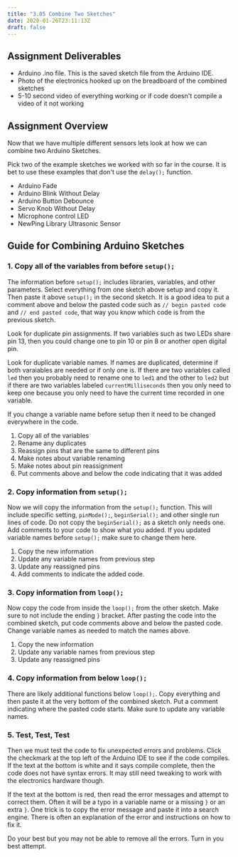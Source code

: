 ```yaml
---
title: "3.05 Combine Two Sketches"
date: 2020-01-26T23:11:13Z
draft: false
---
```


## Assignment Deliverables

- Arduino .ino file. This is the saved sketch file from the Arduino IDE.
- Photo of the electronics hooked up on the breadboard of the combined sketches
- 5-10 second video of everything working or if code doesn't compile a video of it not working

## Assignment Overview

Now that we have multiple different sensors lets look at how we can combine two Arduino Sketches.

Pick two of the example sketches we worked with so far in the course. It is bet to use these examples that don't use the `delay();` function.

- Arduino Fade
- Arduino Blink Without Delay
- Arduino Button Debounce
- Servo Knob Without Delay
- Microphone control LED
- NewPing Library Ultrasonic Sensor

## Guide for Combining Arduino Sketches

### 1. Copy all of the variables from before `setup();`

The information before `setup();` includes libraries, variables, and other parameters. Select everything from one sketch above setup and copy it. Then paste it above `setup();` in the second sketch. It is a good idea to put a comment above and below the pasted code such as `// begin pasted code` and `// end pasted code`, that way you know which code is from the previous sketch.

Look for duplicate pin assignments. If two variables such as two LEDs share pin 13, then you could change one to pin 10 or pin 8 or another open digital pin.

Look for duplicate variable names. If names are duplicated, determine if both varaiables are needed or if only one is. If there are two variables called `led` then you probably need to rename one to `led1` and the other to `led2` but if there are two variables labeled `currentMilliseconds` then you only need to keep one because you only need to have the current time recorded in one variable.

If you change a variable name before setup then it need to be changed everywhere in the code.

1. Copy all of the variables
2. Rename any duplicates
3. Reassign pins that are the same to different pins
4. Make notes about variable renaming
5. Make notes about pin reassignment
6. Put comments above and below the code indicating that it was added

### 2. Copy information from `setup();`

Now we will copy the information from the `setup();` function. This will include specific setting, `pinMode();`, `beginSerial();` and other single run lines of code. Do not copy the `beginSerial();` as a sketch only needs one. Add comments to your code to show what you added. If you updated variable names before `setup();` make sure to change them here.

1. Copy the new information
2. Update any variable names from previous step
3. Update any reassigned pins
4. Add comments to indicate the added code.

### 3. Copy information from `loop();`

Now copy the code from inside the `loop();` from the other sketch. Make sure to not include the ending `}` bracket. After pasting the code into the combined sketch, put code comments above and below the pasted code. Change variable names as needed to match the names above.

1. Copy the new information
2. Update any variable names from previous step
3. Update any reassigned pins

### 4. Copy information from below `loop();`

There are likely additional functions below `loop();`. Copy everything and then paste it at the very bottom of the combined sketch. Put a comment indicating where the pasted code starts. Make sure to update any variable names.

### 5. Test, Test, Test

Then we must test the code to fix unexpected errors and problems. Click the checkmark at the top left of the Arduino IDE to see if the code compiles. If the text at the bottom is white and it says compile complete, then the code does not have syntax errors. It may still need tweaking to work with the electronics hardware though.

If the text at the bottom is red, then read the error messages and attempt to correct them. Often it will be a typo in a variable name or a missing `}` or an extra `}`. One trick is to copy the error message and paste it into a search engine. There is often an explanation of the error and instructions on how to fix it.

Do your best but you may not be able to remove all the errors. Turn in you best attempt.
